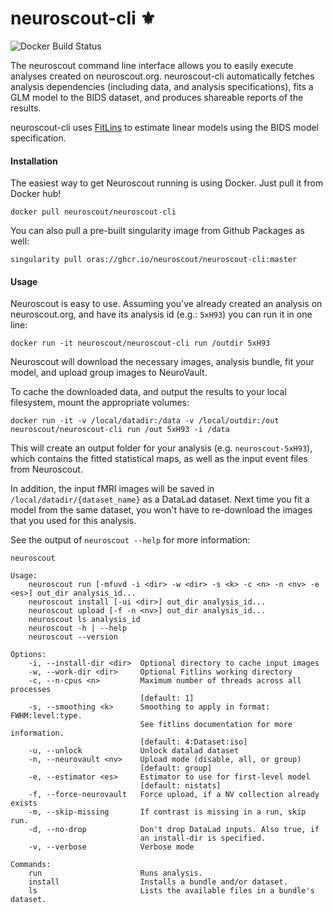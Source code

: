 # neuroscout-cli ⚜️
![Docker Build Status](https://img.shields.io/docker/cloud/build/neuroscout/neuroscout-cli.svg)

The neuroscout command line interface allows you to easily execute analyses created on neuroscout.org. neuroscout-cli automatically fetches analysis dependencies (including data, and analysis specifications), fits a GLM model to the BIDS dataset, and produces shareable reports of the results.

neuroscout-cli uses [FitLins](https://github.com/poldracklab/fitlins) to estimate linear models using the BIDS model specification.

#### Installation
The easiest way to get Neuroscout running is using Docker. Just pull it from Docker hub!

    docker pull neuroscout/neuroscout-cli
    
You can also pull a pre-built singularity image from Github Packages as well:


    singularity pull oras://ghcr.io/neuroscout/neuroscout-cli:master

#### Usage
Neuroscout is easy to use. Assuming you've already created an analysis on neuroscout.org, and have its analysis id (e.g.: `5xH93`) you can run it in one line:

    docker run -it neuroscout/neuroscout-cli run /outdir 5xH93

Neuroscout will download the necessary images, analysis bundle, fit your model, and upload group images to NeuroVault.

To cache the downloaded data, and output the results to your local filesystem, mount the appropriate volumes:

    docker run -it -v /local/datadir:/data -v /local/outdir:/out neuroscout/neuroscout-cli run /out 5xH93 -i /data

This will create an output folder for your analysis (e.g. `neuroscout-5xH93`), which contains the fitted statistical maps, as well as the input event files from Neuroscout.

In addition, the input fMRI images will be saved in `/local/datadir/{dataset_name}` as a DataLad dataset. Next time you fit a model from the same dataset,
you won't have to re-download the images that you used for this analysis. 

See the output of `neuroscout --help` for more information:

```
neuroscout

Usage:
    neuroscout run [-mfuvd -i <dir> -w <dir> -s <k> -c <n> -n <nv> -e <es>] out_dir analysis_id...
    neuroscout install [-ui <dir>] out_dir analysis_id...
    neuroscout upload [-f -n <nv>] out_dir analysis_id...
    neuroscout ls analysis_id
    neuroscout -h | --help
    neuroscout --version

Options:
    -i, --install-dir <dir>  Optional directory to cache input images
    -w, --work-dir <dir>     Optional Fitlins working directory 
    -c, --n-cpus <n>         Maximum number of threads across all processes
                             [default: 1]
    -s, --smoothing <k>      Smoothing to apply in format: FWHM:level:type.
                             See fitlins documentation for more information.
                             [default: 4:Dataset:iso]
    -u, --unlock             Unlock datalad dataset
    -n, --neurovault <nv>    Upload mode (disable, all, or group)
                             [default: group]
    -e, --estimator <es>     Estimator to use for first-level model
                             [default: nistats]
    -f, --force-neurovault   Force upload, if a NV collection already exists
    -m, --skip-missing       If contrast is missing in a run, skip run.
    -d, --no-drop            Don't drop DataLad inputs. Also true, if
                             an install-dir is specified.
    -v, --verbose	         Verbose mode

Commands:
    run                      Runs analysis.
    install                  Installs a bundle and/or dataset.
    ls                       Lists the available files in a bundle's dataset.
```
